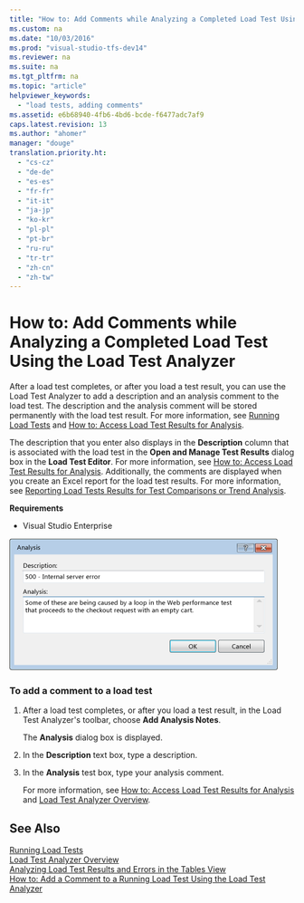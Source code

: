 ```yaml
---
title: "How to: Add Comments while Analyzing a Completed Load Test Using the Load Test Analyzer"
ms.custom: na
ms.date: "10/03/2016"
ms.prod: "visual-studio-tfs-dev14"
ms.reviewer: na
ms.suite: na
ms.tgt_pltfrm: na
ms.topic: "article"
helpviewer_keywords: 
  - "load tests, adding comments"
ms.assetid: e6b68940-4fb6-4bd6-bcde-f6477adc7af9
caps.latest.revision: 13
ms.author: "ahomer"
manager: "douge"
translation.priority.ht: 
  - "cs-cz"
  - "de-de"
  - "es-es"
  - "fr-fr"
  - "it-it"
  - "ja-jp"
  - "ko-kr"
  - "pl-pl"
  - "pt-br"
  - "ru-ru"
  - "tr-tr"
  - "zh-cn"
  - "zh-tw"
---
```

# How to: Add Comments while Analyzing a Completed Load Test Using the Load Test Analyzer
After a load test completes, or after you load a test result, you can use the Load Test Analyzer to add a description and an analysis comment to the load test. The description and the analysis comment will be stored permanently with the load test result. For more information, see [Running Load Tests](../test_notintoc/running-load-tests.md) and [How to: Access Load Test Results for Analysis](../test/how-to--access-load-test-results-for-analysis.md).  
  
 The description that you enter also displays in the **Description** column that is associated with the load test in the **Open and Manage Test Results** dialog box in the **Load Test Editor**. For more information, see [How to: Access Load Test Results for Analysis](../test/how-to--access-load-test-results-for-analysis.md). Additionally, the comments are displayed when you create an Excel report for the load test results. For more information, see [Reporting Load Tests Results for Test Comparisons or Trend Analysis](../test/reporting-load-tests-results-for-test-comparisons-or-trend-analysis.md).  
  
 **Requirements**  
  
-   Visual Studio Enterprise  
  
 ![Analysis dialog for adding load test notes](../test/media/ltest_ananotes.png "LTest_AnaNotes")  
  
### To add a comment to a load test  
  
1.  After a load test completes, or after you load a test result, in the Load Test Analyzer's toolbar, choose **Add Analysis Notes**.  
  
     The **Analysis** dialog box is displayed.  
  
2.  In the **Description** text box, type a description.  
  
3.  In the **Analysis** test box, type your analysis comment.  
  
     For more information, see [How to: Access Load Test Results for Analysis](../test/how-to--access-load-test-results-for-analysis.md) and [Load Test Analyzer Overview](../test/load-test-analyzer-overview.md).  
  
## See Also  
 [Running Load Tests](../test_notintoc/running-load-tests.md)   
 [Load Test Analyzer Overview](../test/load-test-analyzer-overview.md)   
 [Analyzing Load Test Results and Errors in the Tables View](../test/analyzing-load-test-results-and-errors-in-the-tables-view-of-the-load-test-analyzer.md)   
 [How to: Add a Comment to a Running Load Test Using the Load Test Analyzer](../test_notintoc/how-to--add-a-comment-to-a-running-load-test-using-the-load-test-analyzer.md)